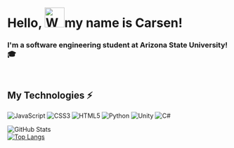 # Hello, <img src="https://raw.githubusercontent.com/nixin72/nixin72/master/wave.gif" alt="Waving hand animated gif" height="45" width="45" />my name is Carsen!  
### I'm a software engineering student at Arizona State University! :mortar_board:
<br>

## My Technologies :zap:

![JavaScript](https://img.shields.io/badge/javascript-%23323330.svg?style=for-the-badge&logo=javascript&logoColor=%23F7DF1E)
![CSS3](https://img.shields.io/badge/css3-%231572B6.svg?style=for-the-badge&logo=css3&logoColor=white)
![HTML5](https://img.shields.io/badge/html5-%23E34F26.svg?style=for-the-badge&logo=html5&logoColor=white)
![Python](https://img.shields.io/badge/python-3670A0?style=for-the-badge&logo=python&logoColor=ffdd54)
![Unity](https://img.shields.io/badge/unity-%23000000.svg?style=for-the-badge&logo=unity&logoColor=white)
![C#](https://img.shields.io/badge/c%23-%23239120.svg?style=for-the-badge&logo=c-sharp&logoColor=white)

![GitHub Stats](https://github-readme-stats.vercel.app/api?username=AsterinoCarsen&theme=radical)
<br>
[![Top Langs](https://github-readme-stats.vercel.app/api/top-langs/?username=AsterinoCarsen&layout=compact)](https://github.com/anuraghazra/github-readme-stats)
